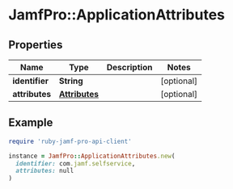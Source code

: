 # JamfPro::ApplicationAttributes

## Properties

| Name | Type | Description | Notes |
| ---- | ---- | ----------- | ----- |
| **identifier** | **String** |  | [optional] |
| **attributes** | [**Attributes**](Attributes.md) |  | [optional] |

## Example

```ruby
require 'ruby-jamf-pro-api-client'

instance = JamfPro::ApplicationAttributes.new(
  identifier: com.jamf.selfservice,
  attributes: null
)
```

